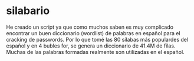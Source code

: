 # silabario
He creado un script ya que como muchos saben es muy complicado encontrar un buen diccionario (wordlist) de palabras en español para el cracking de passwords. Por lo que tomé las 80 sílabas más populardes del español y en 4 bubles for, se genera un diccionario de  41.4M de filas. Muchas de las palabras formadas realmente son utilizadas en el español. 
